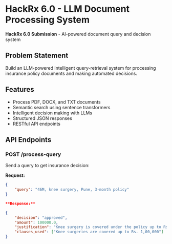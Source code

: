 
# HackRx 6.0 - LLM Document Processing System

**HackRx 6.0 Submission** - AI-powered document query and decision system

##  Problem Statement
Build an LLM-powered intelligent query-retrieval system for processing insurance policy documents and making automated decisions.

##  Features
- Process PDF, DOCX, and TXT documents
- Semantic search using sentence transformers
- Intelligent decision making with LLMs
- Structured JSON responses
- RESTful API endpoints

##  API Endpoints

### POST /process-query
Send a query to get insurance decision:

**Request:**
```json
{
    "query": "46M, knee surgery, Pune, 3-month policy"
}

**Response:**

{
    "decision": "approved",
    "amount": 100000.0,
    "justification": "Knee surgery is covered under the policy up to Rs. 1,00,000",
    "clauses_used": ["Knee surgeries are covered up to Rs. 1,00,000"]
}


